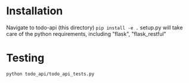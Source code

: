 # Installation
Navigate to todo-api (this directory)
`pip install -e .`
setup.py will take care of the python requirements, including "flask", "flask_restful"

# Testing
`python todo_api/todo_api_tests.py`
